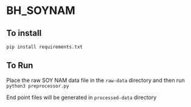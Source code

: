 
# BH_SOYNAM

## To install

`pip install requirements.txt`

## To Run

Place the raw SOY NAM data file in the `raw-data` directory and 
then run
`python3 preprocessor.py`

End point files will be generated in `processed-data` directory
